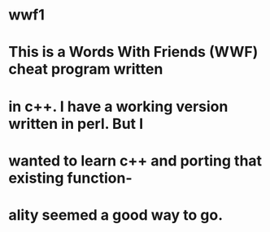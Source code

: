 # wwf1
# This is a Words With Friends (WWF) cheat program written
# in c++. I have a working version written in perl. But I 
# wanted to learn c++ and porting that existing function-
# ality seemed a good way to go.
